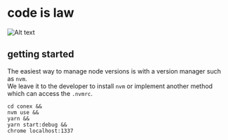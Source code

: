 # code is law
![Alt text](https://avatars.githubusercontent.com/u/45433868?v=4)
## getting started

The easiest way to manage node versions is with a version manager such as `nvm`.  
We leave it to the developer to install `nvm` or implement another method which can access the `.nvmrc`.  

```code
cd conex && 
nvm use &&
yarn && 
yarn start:debug &&
chrome localhost:1337
```